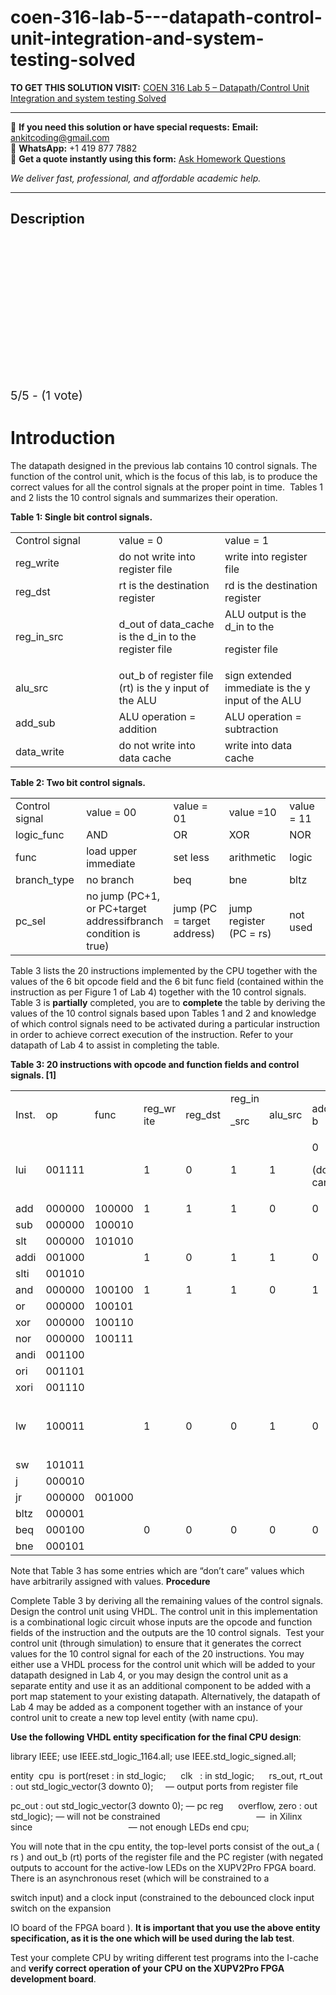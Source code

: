# coen-316-lab-5---datapath-control-unit-integration-and-system-testing-solved
**TO GET THIS SOLUTION VISIT:** [COEN 316 Lab 5 – Datapath/Control Unit Integration and system testing Solved](https://www.ankitcodinghub.com/product/coen-316-lab-5-datapath-control-unit-integration-and-system-testing-solved/)


---

📩 **If you need this solution or have special requests:** **Email:** ankitcoding@gmail.com  
📱 **WhatsApp:** +1 419 877 7882  
📄 **Get a quote instantly using this form:** [Ask Homework Questions](https://www.ankitcodinghub.com/services/ask-homework-questions/)

*We deliver fast, professional, and affordable academic help.*

---

<h2>Description</h2>



<div class="kk-star-ratings kksr-auto kksr-align-center kksr-valign-top" data-payload="{&quot;align&quot;:&quot;center&quot;,&quot;id&quot;:&quot;11802&quot;,&quot;slug&quot;:&quot;default&quot;,&quot;valign&quot;:&quot;top&quot;,&quot;ignore&quot;:&quot;&quot;,&quot;reference&quot;:&quot;auto&quot;,&quot;class&quot;:&quot;&quot;,&quot;count&quot;:&quot;1&quot;,&quot;legendonly&quot;:&quot;&quot;,&quot;readonly&quot;:&quot;&quot;,&quot;score&quot;:&quot;5&quot;,&quot;starsonly&quot;:&quot;&quot;,&quot;best&quot;:&quot;5&quot;,&quot;gap&quot;:&quot;4&quot;,&quot;greet&quot;:&quot;Rate this product&quot;,&quot;legend&quot;:&quot;5\/5 - (1 vote)&quot;,&quot;size&quot;:&quot;24&quot;,&quot;title&quot;:&quot;COEN 316   Lab 5 - Datapath\/Control Unit Integration and system testing Solved&quot;,&quot;width&quot;:&quot;138&quot;,&quot;_legend&quot;:&quot;{score}\/{best} - ({count} {votes})&quot;,&quot;font_factor&quot;:&quot;1.25&quot;}">

<div class="kksr-stars">

<div class="kksr-stars-inactive">
            <div class="kksr-star" data-star="1" style="padding-right: 4px">


<div class="kksr-icon" style="width: 24px; height: 24px;"></div>
        </div>
            <div class="kksr-star" data-star="2" style="padding-right: 4px">


<div class="kksr-icon" style="width: 24px; height: 24px;"></div>
        </div>
            <div class="kksr-star" data-star="3" style="padding-right: 4px">


<div class="kksr-icon" style="width: 24px; height: 24px;"></div>
        </div>
            <div class="kksr-star" data-star="4" style="padding-right: 4px">


<div class="kksr-icon" style="width: 24px; height: 24px;"></div>
        </div>
            <div class="kksr-star" data-star="5" style="padding-right: 4px">


<div class="kksr-icon" style="width: 24px; height: 24px;"></div>
        </div>
    </div>

<div class="kksr-stars-active" style="width: 138px;">
            <div class="kksr-star" style="padding-right: 4px">


<div class="kksr-icon" style="width: 24px; height: 24px;"></div>
        </div>
            <div class="kksr-star" style="padding-right: 4px">


<div class="kksr-icon" style="width: 24px; height: 24px;"></div>
        </div>
            <div class="kksr-star" style="padding-right: 4px">


<div class="kksr-icon" style="width: 24px; height: 24px;"></div>
        </div>
            <div class="kksr-star" style="padding-right: 4px">


<div class="kksr-icon" style="width: 24px; height: 24px;"></div>
        </div>
            <div class="kksr-star" style="padding-right: 4px">


<div class="kksr-icon" style="width: 24px; height: 24px;"></div>
        </div>
    </div>
</div>


<div class="kksr-legend" style="font-size: 19.2px;">
            5/5 - (1 vote)    </div>
    </div>
<h1>Introduction</h1>
The datapath designed in the previous lab contains 10 control signals. The function of the control unit, which is the focus of this lab, is to produce the correct values for all the control signals at the proper point in time.&nbsp; Tables 1 and 2 lists the 10 control signals and summarizes their operation.

<strong>Table 1: Single bit control signals.</strong>

<table width="0">
<tbody>
<tr>
<td width="208">Control signal</td>
<td width="208">value = 0</td>
<td width="208">value = 1</td>
</tr>
<tr>
<td width="208">reg_write</td>
<td width="208">do not write into register file</td>
<td width="208">write into register file</td>
</tr>
<tr>
<td width="208">reg_dst</td>
<td width="208">rt is the destination register</td>
<td width="208">rd is the destination register</td>
</tr>
<tr>
<td width="208">reg_in_src</td>
<td width="208">d_out of data_cache is the d_in to the register file</td>
<td width="208">ALU output is the d_in to the

register file
</td>
</tr>
<tr>
<td width="208">alu_src</td>
<td width="208">out_b of register file (rt) is the y input of the ALU</td>
<td width="208">sign extended immediate is the y input of the ALU</td>
</tr>
<tr>
<td width="208">add_sub</td>
<td width="208">ALU operation = addition</td>
<td width="208">ALU operation = subtraction</td>
</tr>
<tr>
<td width="208">data_write</td>
<td width="208">do not write into data cache</td>
<td width="208">write into data cache</td>
</tr>
</tbody>
</table>
<strong>Table 2: Two bit control signals.</strong>

<table width="0">
<tbody>
<tr>
<td width="125">Control signal</td>
<td width="125">value = 00</td>
<td width="125">value = 01</td>
<td width="125">value =10</td>
<td width="125">value = 11</td>
</tr>
<tr>
<td width="125">logic_func</td>
<td width="125">AND</td>
<td width="125">OR</td>
<td width="125">XOR</td>
<td width="125">NOR</td>
</tr>
<tr>
<td width="125">func</td>
<td width="125">load upper immediate</td>
<td width="125">set less</td>
<td width="125">arithmetic</td>
<td width="125">logic</td>
</tr>
<tr>
<td width="125">branch_type</td>
<td width="125">no branch</td>
<td width="125">beq</td>
<td width="125">bne</td>
<td width="125">bltz</td>
</tr>
<tr>
<td width="125">pc_sel</td>
<td width="125">no jump (PC+1, or PC+target addressifbranch condition is true)</td>
<td width="125">jump (PC = target address)</td>
<td width="125">jump register (PC = rs)</td>
<td width="125">not used</td>
</tr>
</tbody>
</table>
Table 3 lists the 20 instructions implemented by the CPU together with the values of the 6 bit opcode field and the 6 bit func field (contained within the instruction as per Figure 1 of Lab 4) together with the 10 control signals.&nbsp; Table 3 is <strong>partially</strong> completed, you are to <strong>complete</strong> the table by deriving the values of the 10 control signals based upon Tables 1 and 2 and knowledge of which control signals need to be activated during a particular instruction in order to achieve correct execution of the instruction. Refer to your datapath of Lab 4 to assist in completing the table.

<strong>Table 3: 20 instructions with opcode and function fields and control signals. [1]</strong>

<table width="0">
<tbody>
<tr>
<td width="48">Inst.</td>
<td width="52">op</td>
<td width="52">func</td>
<td width="48">reg_wr ite</td>
<td width="50">reg_dst</td>
<td width="45">reg_in

_src
</td>
<td width="51">alu_src</td>
<td width="50">add_su b</td>
<td width="49">data_w rite</td>
<td width="48">logic_f

unc
</td>
<td width="39">func</td>
<td width="49">branch

_type
</td>
<td width="46">pc_sel</td>
</tr>
<tr>
<td width="48">lui</td>
<td width="52">001111</td>
<td width="52"></td>
<td width="48">1</td>
<td width="50">0</td>
<td width="45">1</td>
<td width="51">1</td>
<td width="50">0

(don’t care)
</td>
<td width="49">0</td>
<td width="48">00

(don’t care)
</td>
<td width="39">00</td>
<td width="49">00</td>
<td width="46">00</td>
</tr>
<tr>
<td width="48">add</td>
<td width="52">000000</td>
<td width="52">100000</td>
<td width="48">1</td>
<td width="50">1</td>
<td width="45">1</td>
<td width="51">0</td>
<td width="50">0</td>
<td width="49">0</td>
<td width="48">00</td>
<td width="39">10</td>
<td width="49">00</td>
<td width="46">00</td>
</tr>
<tr>
<td width="48">sub</td>
<td width="52">000000</td>
<td width="52">100010</td>
<td width="48"></td>
<td width="50"></td>
<td width="45"></td>
<td width="51"></td>
<td width="50"></td>
<td width="49"></td>
<td width="48"></td>
<td width="39"></td>
<td width="49"></td>
<td width="46"></td>
</tr>
<tr>
<td width="48">slt</td>
<td width="52">000000</td>
<td width="52">101010</td>
<td width="48"></td>
<td width="50"></td>
<td width="45"></td>
<td width="51"></td>
<td width="50"></td>
<td width="49"></td>
<td width="48"></td>
<td width="39"></td>
<td width="49"></td>
<td width="46"></td>
</tr>
<tr>
<td width="48">addi</td>
<td width="52">001000</td>
<td width="52"></td>
<td width="48">1</td>
<td width="50">0</td>
<td width="45">1</td>
<td width="51">1</td>
<td width="50">0</td>
<td width="49">0</td>
<td width="48">00</td>
<td width="39">10</td>
<td width="49">00</td>
<td width="46">00</td>
</tr>
<tr>
<td width="48">slti</td>
<td width="52">001010</td>
<td width="52"></td>
<td width="48"></td>
<td width="50"></td>
<td width="45"></td>
<td width="51"></td>
<td width="50"></td>
<td width="49"></td>
<td width="48"></td>
<td width="39"></td>
<td width="49"></td>
<td width="46"></td>
</tr>
<tr>
<td width="48">and</td>
<td width="52">000000</td>
<td width="52">100100</td>
<td width="48">1</td>
<td width="50">1</td>
<td width="45">1</td>
<td width="51">0</td>
<td width="50">1</td>
<td width="49">0</td>
<td width="48">00</td>
<td width="39">11</td>
<td width="49">00</td>
<td width="46">00</td>
</tr>
<tr>
<td width="48">or</td>
<td width="52">000000</td>
<td width="52">100101</td>
<td width="48"></td>
<td width="50"></td>
<td width="45"></td>
<td width="51"></td>
<td width="50"></td>
<td width="49"></td>
<td width="48"></td>
<td width="39"></td>
<td width="49"></td>
<td width="46"></td>
</tr>
<tr>
<td width="48">xor</td>
<td width="52">000000</td>
<td width="52">100110</td>
<td width="48"></td>
<td width="50"></td>
<td width="45"></td>
<td width="51"></td>
<td width="50"></td>
<td width="49"></td>
<td width="48"></td>
<td width="39"></td>
<td width="49"></td>
<td width="46"></td>
</tr>
<tr>
<td width="48">nor</td>
<td width="52">000000</td>
<td width="52">100111</td>
<td width="48"></td>
<td width="50"></td>
<td width="45"></td>
<td width="51"></td>
<td width="50"></td>
<td width="49"></td>
<td width="48"></td>
<td width="39"></td>
<td width="49"></td>
<td width="46"></td>
</tr>
<tr>
<td width="48">andi</td>
<td width="52">001100</td>
<td width="52"></td>
<td width="48"></td>
<td width="50"></td>
<td width="45"></td>
<td width="51"></td>
<td width="50"></td>
<td width="49"></td>
<td width="48"></td>
<td width="39"></td>
<td width="49"></td>
<td width="46"></td>
</tr>
<tr>
<td width="48">ori</td>
<td width="52">001101</td>
<td width="52"></td>
<td width="48"></td>
<td width="50"></td>
<td width="45"></td>
<td width="51"></td>
<td width="50"></td>
<td width="49"></td>
<td width="48"></td>
<td width="39"></td>
<td width="49"></td>
<td width="46"></td>
</tr>
<tr>
<td width="48">xori</td>
<td width="52">001110</td>
<td width="52"></td>
<td width="48"></td>
<td width="50"></td>
<td width="45"></td>
<td width="51"></td>
<td width="50"></td>
<td width="49"></td>
<td width="48"></td>
<td width="39"></td>
<td width="49"></td>
<td width="46"></td>
</tr>
<tr>
<td width="48">lw</td>
<td width="52">100011</td>
<td width="52"></td>
<td width="48">1</td>
<td width="50">0</td>
<td width="45">0</td>
<td width="51">1</td>
<td width="50">0</td>
<td width="49">0</td>
<td width="48">10

(don’t care)
</td>
<td width="39">10</td>
<td width="49">00</td>
<td width="46">00</td>
</tr>
<tr>
<td width="48">sw</td>
<td width="52">101011</td>
<td width="52"></td>
<td width="48"></td>
<td width="50"></td>
<td width="45"></td>
<td width="51"></td>
<td width="50"></td>
<td width="49"></td>
<td width="48"></td>
<td width="39"></td>
<td width="49"></td>
<td width="46"></td>
</tr>
<tr>
<td width="48">j</td>
<td width="52">000010</td>
<td width="52"></td>
<td width="48"></td>
<td width="50"></td>
<td width="45"></td>
<td width="51"></td>
<td width="50"></td>
<td width="49"></td>
<td width="48"></td>
<td width="39"></td>
<td width="49"></td>
<td width="46"></td>
</tr>
<tr>
<td width="48">jr</td>
<td width="52">000000</td>
<td width="52">001000</td>
<td width="48"></td>
<td width="50"></td>
<td width="45"></td>
<td width="51"></td>
<td width="50"></td>
<td width="49"></td>
<td width="48"></td>
<td width="39"></td>
<td width="49"></td>
<td width="46"></td>
</tr>
<tr>
<td width="48">bltz</td>
<td width="52">000001</td>
<td width="52"></td>
<td width="48"></td>
<td width="50"></td>
<td width="45"></td>
<td width="51"></td>
<td width="50"></td>
<td width="49"></td>
<td width="48"></td>
<td width="39"></td>
<td width="49"></td>
<td width="46"></td>
</tr>
<tr>
<td width="48">beq</td>
<td width="52">000100</td>
<td width="52"></td>
<td width="48">0</td>
<td width="50">0</td>
<td width="45">0</td>
<td width="51">0</td>
<td width="50">0</td>
<td width="49">0</td>
<td width="48">00</td>
<td width="39">00</td>
<td width="49">01</td>
<td width="46">00</td>
</tr>
<tr>
<td width="48">bne</td>
<td width="52">000101</td>
<td width="52"></td>
<td width="48"></td>
<td width="50"></td>
<td width="45"></td>
<td width="51"></td>
<td width="50"></td>
<td width="49"></td>
<td width="48"></td>
<td width="39"></td>
<td width="49"></td>
<td width="46"></td>
</tr>
</tbody>
</table>
Note that Table 3 has some entries which are “don’t care” values which have arbitrarily assigned with values. <strong>Procedure</strong>

Complete Table 3 by deriving all the remaining values of the control signals. Design the control unit using VHDL. The control unit in this implementation is a combinational logic circuit whose inputs are the opcode and function fields of the instruction and the outputs are the 10 control signals.&nbsp; Test your control unit (through simulation) to ensure that it generates the correct values for the 10 control signal for each of the 20 instructions. You may either use a VHDL process for the control unit which will be added to your datapath designed in Lab 4, or you may design the control unit as a separate entity and use it as an additional component to be added with a port map statement to your existing datapath. Alternatively, the datapath of Lab 4 may be added as a component together with an instance of your control unit to create a new top level entity (with name cpu).

<strong>Use the following VHDL entity specification for the final CPU design</strong>:

library IEEE; use IEEE.std_logic_1164.all; use IEEE.std_logic_signed.all;

entity&nbsp; cpu&nbsp; is port(reset : in std_logic;&nbsp;&nbsp;&nbsp;&nbsp;&nbsp; clk&nbsp;&nbsp; : in std_logic;&nbsp;&nbsp;&nbsp;&nbsp;&nbsp; rs_out, rt_out : out std_logic_vector(3 downto 0);&nbsp;&nbsp;&nbsp;&nbsp; — output ports from register file

pc_out : out std_logic_vector(3 downto 0); — pc reg&nbsp;&nbsp;&nbsp;&nbsp;&nbsp; overflow, zero : out std_logic); — will not be constrained&nbsp;&nbsp;&nbsp;&nbsp;&nbsp;&nbsp;&nbsp;&nbsp;&nbsp;&nbsp;&nbsp;&nbsp;&nbsp;&nbsp;&nbsp;&nbsp;&nbsp;&nbsp;&nbsp;&nbsp;&nbsp;&nbsp;&nbsp;&nbsp;&nbsp;&nbsp;&nbsp;&nbsp;&nbsp;&nbsp;&nbsp;&nbsp;&nbsp;&nbsp;&nbsp;&nbsp;&nbsp;&nbsp; —&nbsp; in Xilinx since&nbsp;&nbsp;&nbsp;&nbsp;&nbsp;&nbsp;&nbsp;&nbsp;&nbsp;&nbsp;&nbsp;&nbsp;&nbsp;&nbsp;&nbsp;&nbsp;&nbsp;&nbsp;&nbsp;&nbsp;&nbsp;&nbsp;&nbsp;&nbsp;&nbsp;&nbsp;&nbsp;&nbsp;&nbsp;&nbsp;&nbsp;&nbsp;&nbsp;&nbsp;&nbsp;&nbsp;&nbsp;&nbsp; — not enough LEDs end cpu;

You will note that in the cpu entity, the top-level ports consist of the out_a ( rs ) and out_b (rt) ports of the register file and the PC register (with negated outputs to account for the active-low LEDs on the XUPV2Pro FPGA board.&nbsp;&nbsp; There is an asynchronous reset (which will be constrained to a

switch input) and a clock input (constrained to the debounced clock input switch on the expansion

IO board of the FPGA board ). <strong>It is important that you use the above entity specification, as it is the one which will be used during the lab test</strong>.

Test your complete CPU by writing different test programs into the I-cache and <strong>verify correct operation of your CPU on the XUPV2Pro FPGA development board</strong>.

&nbsp;
